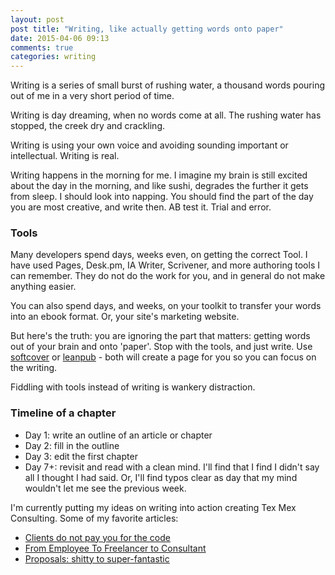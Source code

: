 ```yaml
---
layout: post
post title: "Writing, like actually getting words onto paper"
date: 2015-04-06 09:13
comments: true
categories: writing
---
```


Writing is a series of small burst of rushing water, a thousand words pouring out of me in a very short period of time.

Writing is day dreaming, when no words come at all. The rushing water has stopped, the creek dry and crackling.

Writing is using your own voice and avoiding sounding important or intellectual. Writing is real.

Writing happens in the morning for me. I imagine my brain is still excited about the day in the morning, and like sushi, degrades the further it gets from sleep. I should look into napping. You should find the part of the day you are most creative, and write then. AB test it. Trial and error.

### Tools

Many developers spend days, weeks even, on getting the correct Tool. I have used Pages, Desk.pm, IA Writer, Scrivener, and more authoring tools I can remember. They do not do the work for you, and in general do not make anything easier.

You can also spend days, and weeks, on your toolkit to transfer your words into an ebook format. Or, your site's marketing website.

But here's the truth: you are ignoring the part that matters: getting words out of your brain and onto 'paper'. Stop with the tools, and just write. Use [softcover](http://softcover.io/) or [leanpub](http://leanpub.com/) - both will create a page for you so you can focus on the writing.

Fiddling with tools instead of writing is wankery distraction.

### Timeline of a chapter

-	Day 1: write an outline of an article or chapter
-	Day 2: fill in the outline
-	Day 3: edit the first chapter
-	Day 7+: revisit and read with a clean mind. I'll find that I find I didn't say all I thought I had said. Or, I'll find typos clear as day that my mind wouldn't let me see the previous week.

I'm currently putting my ideas on writing into action creating Tex Mex
Consulting. Some of my favorite articles:

* [Clients do not pay you for the code](http://blog.texmexconsulting.com/clients-do-not-pay-you-for-the-code/)
* [From Employee To Freelancer to Consultant](http://blog.texmexconsulting.com/from-employee-to-freelancer-to-consultant/)
* [Proposals: shitty to super-fantastic](http://blog.texmexconsulting.com/proposals-shitty-to-super-fantastic/)


